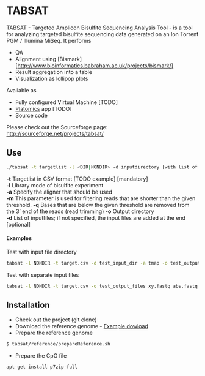# TABSAT

TABSAT - Targeted Amplicon Bisulfite Sequencing Analysis Tool - is a tool for analyzing targeted bisulfite sequencing data generated on an Ion Torrent PGM / Illumina MiSeq. 
It performs
* QA
* Alignment using [Bismark][http://www.bioinformatics.babraham.ac.uk/projects/bismark/]
* Result aggregation into a table
* Visualization as lollipop plots

Available as
* Fully configured Virtual Machine [TODO]
* [Platomics](www.platomics.com) app [TODO]
* Source code

Please check out the Sourceforge page: http://sourceforge.net/projects/tabsat/

## Use
```sh
./tabsat -t targetlist -l <DIR|NONDIR> -d inputdirectory [with list of files] -a aligner <bowtie2|tmap> -o outputdirectory [files]
```
**-t** Targetlist in CSV format [TODO example] [mandatory]</br>
**-l** Library mode of bisulfite experiment</br>
**-a** Specify the aligner that should be used</br>
**-m** This parameter is used for filtering reads that are shorter than the given threshold.
**-q** Bases that are below the given threshold are removed from the 3’ end of the reads (read trimming)
**-o** Output directory</br>
**-d** List of inputfiles; if not specified, the input files are added at the end [optional]</br>

#### Examples
Test with input file directory
```sh
tabsat -l NONDIR -t target.csv -d test_input_dir -a tmap -o test_output_dir
```
Test with separate input files
```sh
tabsat -l NONDIR -t target.csv -o test_output_files xy.fastq abs.fastq
```


## Installation
* Check out the project (git clone)
* Download the reference genome - [Example dowload](ftp://gsapubftp-anonymous@ftp.broadinstitute.org/bundle/2.8/hg19/ucsc.hg19.fasta.gz)
* Prepare the reference genome
```sh
$ tabsat/reference/prepareReference.sh
```
* Prepare the CpG file
```sh
apt-get install p7zip-full
```


